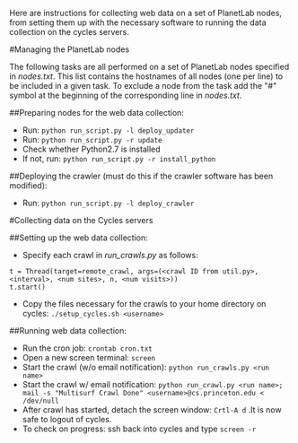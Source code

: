 Here are instructions for collecting web data on a set of PlanetLab nodes, from setting them up with the necessary software to running the data collection on the cycles servers.

#Managing the PlanetLab nodes

The following tasks are all performed on a set of PlanetLab nodes specified
in *nodes.txt*. This list contains the hostnames of all nodes (one per line)
to be included in a given task. To exclude a node from the task add the 
"#" symbol at the beginning of the corresponding line in *nodes.txt*.

##Preparing nodes for the web data collection:
- Run: ```python run_script.py -l deploy_updater```
- Run: ```python run_script.py -r update```
- Check whether Python2.7 is installed
- If not, run: ```python run_script.py -r install_python```

##Deploying the crawler (must do this if the crawler software has been modified):
- Run: ```python run_script.py -l deploy_crawler```

#Collecting data on the Cycles servers

##Setting up the web data collection:
- Specify each crawl in *run_crawls.py* as follows:
```
t = Thread(target=remote_crawl, args=(<crawl ID from util.py>, <interval>, <num sites>, n, <num visits>))
t.start()
```
- Copy the files necessary for the crawls to your home directory on cycles: ```./setup_cycles.sh <username>```

##Running web data collection:
- Run the cron job: ```crontab cron.txt```
- Open a new screen terminal: ```screen```
- Start the crawl (w/o email notification): ```python run_crawls.py <run name>```
- Start the crawl w/ email notification: ```python run_crawl.py <run name>; mail -s "Multisurf Crawl Done" <username>@cs.princeton.edu < /dev/null```
- After crawl has started, detach the screen window: ```Crtl-A d``` .It is now safe to logout of cycles.
- To check on progress: ssh back into cycles and type ```screen -r```
